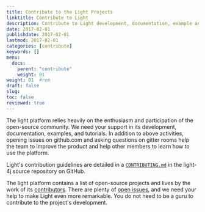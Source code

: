 ```yaml
---
title: Contribute to the Light Projects
linktitle: Contribute to Light
description: Contribute to Light development, documentation, example and tutorial.
date: 2017-02-01
publishdate: 2017-02-01
lastmod: 2017-02-01
categories: [contribute]
keywords: []
menu:
  docs:
    parent: "contribute"
    weight: 01
weight: 01	#rem
draft: false
slug:
toc: false
reviewed: true
---
```


The light platform relies heavily on the enthusiasm and participation of the open-source community. We need your support in its development, documentation, examples, and tutorials. In addition to above activities, opening issues on github.com and asking questions on gitter rooms help the team to improve the product and help other members to learn how to use the platform. 

Light's contribution guidelines are detailed in a [`CONTRIBUTING.md`](https://github.com/networknt/light-4j/blob/master/CONTRIBUTING.md) in the light-4j source repository on GitHub.

The light platform contains a list of open-source projects and lives by the work of its [contributors][]. There are plenty of [open issues][], and we need your help to make Light even more remarkable. You do not need to be a guru to contribute to the project's development.

[contributors]: /contribute/contributors/
[open issues]: /contribute/issues/
